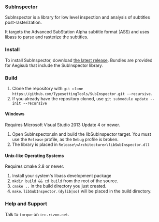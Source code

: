 ### SubInspector

SubInspector is a library for low level inspection and analysis of
subtitles post-rasterization.

It targets the Advanced SubStation Alpha subtitle format (ASS) and uses
[libass][libass] to parse and rasterize the subtitles.

### Install

To install SubInspector, download [the latest release][releases]. Bundles
are provided for Aegisub that include the SubInspector library.

### Build

1. Clone the repository with `git clone https://github.com/TypesettingTools/SubInspector.git --recursive`.
1. If you already have the repository cloned, use `git submodule update --init --recursive`

#### Windows

Requires Microsoft Visual Studio 2013 Update 4 or newer.

1. Open SubInspector.sln and build the libSubInspector target. You must use the `Release` profile, as the `Debug` profile is broken.
1. The library is placed in `Release\<Architecture>\libSubInspector.dll`

#### Unix-like Operating Systems

Requires cmake 2.8 or newer.

1. Install your system's libass development package
1. `mkdir build && cd build` from the root of the source.
1. `cmake ..` in the build directory you just created.
1. `make`. `libSubInspector.(dylib|so)` will be placed in the build directory.

### Help and Support

Talk to `torque` on `irc.rizon.net`.

[libass]: https://github.com/libass/libass

[releases]: https://github.com/TypesettingTools/SubInspector/releases
